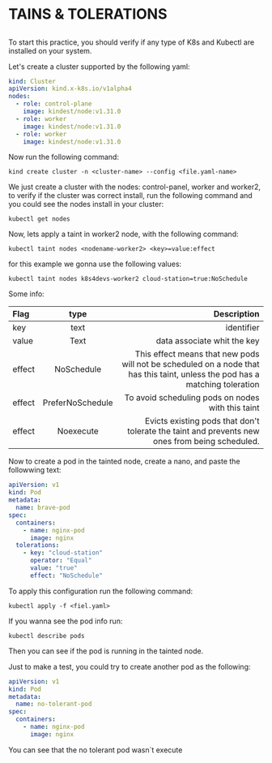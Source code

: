 # TAINS & TOLERATIONS
## 

To start this practice, you should verify if any type of K8s and Kubectl are installed on your system.

Let's create a cluster supported by the following yaml:

```yaml
kind: Cluster
apiVersion: kind.x-k8s.io/v1alpha4
nodes:
  - role: control-plane
    image: kindest/node:v1.31.0
  - role: worker
    image: kindest/node:v1.31.0
  - role: worker  
    image: kindest/node:v1.31.0 
```

Now run the following command:

    kind create cluster -n <cluster-name> --config <file.yaml-name> 


We just create a cluster with the nodes: control-panel, worker and worker2, to verify if the cluster was correct install, run the following command and you could see the nodes install in your cluster:

    kubectl get nodes 
    
Now, lets apply a taint in worker2 node, with the following command:

    kubectl taint nodes <nodename-worker2> <key>=value:effect
    
for this example we gonna use the following values:
    
    kubectl taint nodes k8s4devs-worker2 cloud-station=true:NoSchedule
    
Some info:

| Flag      | type | Description     |
| :---        |    :----:   |          ---: |
| key      | text       | identifier   |
| value   | Text        |  data associate whit the key    |
| effect   | NoSchedule        | This effect means that new pods will not be scheduled on a node that has this taint, unless the pod has a matching toleration     |
| effect   | PreferNoSchedule      | To avoid scheduling pods on nodes with this taint|
| effect   |   Noexecute      | Evicts existing pods that don't tolerate the taint and prevents new ones from being scheduled.      |
    
Now to create a pod in the tainted node, create a nano, and paste the followwing text:

```yaml
apiVersion: v1
kind: Pod
metadata:
  name: brave-pod
spec:
  containers:
    - name: nginx-pod
      image: nginx
  tolerations:
    - key: "cloud-station"
      operator: "Equal"
      value: "true"
      effect: "NoSchedule"
```

To apply this configuration run the following command:

    kubectl apply -f <fiel.yaml>
    
If you wanna see the  pod info run:

    kubectl describe pods
    
Then you can see if the pod is running in the tainted node.

Just to make a test, you could try to create another pod as the following:
```yaml
apiVersion: v1
kind: Pod
metadata:
  name: no-tolerant-pod
spec:
  containers:
    - name: nginx-pod
      image: nginx
```

You can see that the no tolerant pod wasn`t execute 
